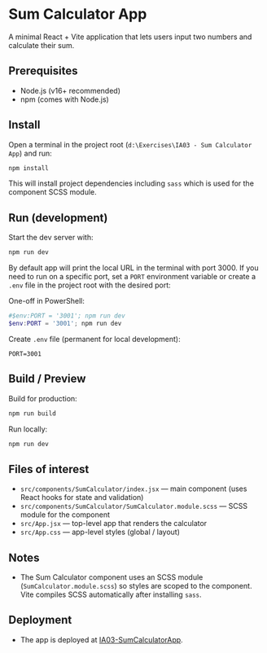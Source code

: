 # Sum Calculator App

A minimal React + Vite application that lets users input two numbers and calculate their sum.

## Prerequisites

- Node.js (v16+ recommended)
- npm (comes with Node.js)

## Install

Open a terminal in the project root (`d:\Exercises\IA03 - Sum Calculator App`) and run:

```powershell
npm install
```

This will install project dependencies including `sass` which is used for the component SCSS module.

## Run (development)

Start the dev server with:

```powershell
npm run dev
```

By default app will print the local URL in the terminal with port 3000. If you need to run on a specific port, set a `PORT` environment variable or create a `.env` file in the project root with the desired port:

One-off in PowerShell:

```powershell
#$env:PORT = '3001'; npm run dev
$env:PORT = '3001'; npm run dev
```

Create `.env` file (permanent for local development):

```text
PORT=3001
```

## Build / Preview

Build for production:

```powershell
npm run build
```

Run locally:

```powershell
npm run dev
```

## Files of interest

- `src/components/SumCalculator/index.jsx` — main component (uses React hooks for state and validation)
- `src/components/SumCalculator/SumCalculator.module.scss` — SCSS module for the component
- `src/App.jsx` — top-level app that renders the calculator
- `src/App.css` — app-level styles (global / layout)

## Notes

- The Sum Calculator component uses an SCSS module (`SumCalculator.module.scss`) so styles are scoped to the component. Vite compiles SCSS automatically after installing `sass`.

## Deployment
- The app is deployed at [IA03-SumCalculatorApp](https://ia-03-sum-calculator-app.vercel.app/).